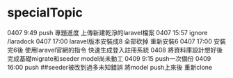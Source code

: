 # specialTopic
0407 9:49 push 專題進度 上傳新建乾淨的laravel檔案
0407 15:57 ignore /laradock
0407 17:00 laravel版本安裝成8 全部砍掉 重新安裝6
0407 17:00 安裝完6後 使用laravel官網的指令 快速生成登入註冊系統
0408 將資料庫設計想好後 完成基礎migrate和seeder model尚未動工
0409 9:15 push一次備份
0409 16:00 push ##seeder被改到過多未知錯誤 將model push上來後 重新clone





